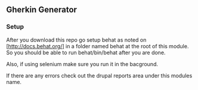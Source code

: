 ## Gherkin Generator

### Setup
After you download this repo go setup behat as noted on [http://docs.behat.org/]
in a folder named behat at the root of this module.
So you should be able to run behat/bin/behat after you are done.

Also, if using selenium make sure you run it in the bacground.

If there are any errors check out the drupal reports area under this modules name.

